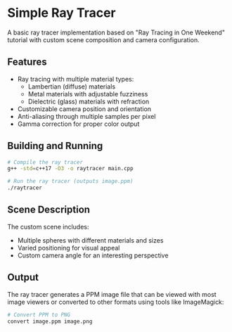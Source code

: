 # Simple Ray Tracer

A basic ray tracer implementation based on "Ray Tracing in One Weekend" tutorial with custom scene composition and camera configuration.

## Features

- Ray tracing with multiple material types:
  - Lambertian (diffuse) materials
  - Metal materials with adjustable fuzziness
  - Dielectric (glass) materials with refraction
- Customizable camera position and orientation
- Anti-aliasing through multiple samples per pixel
- Gamma correction for proper color output

## Building and Running

```bash
# Compile the ray tracer
g++ -std=c++17 -O3 -o raytracer main.cpp

# Run the ray tracer (outputs image.ppm)
./raytracer
```

## Scene Description

The custom scene includes:
- Multiple spheres with different materials and sizes
- Varied positioning for visual appeal
- Custom camera angle for an interesting perspective

## Output

The ray tracer generates a PPM image file that can be viewed with most image viewers or converted to other formats using tools like ImageMagick:

```bash
# Convert PPM to PNG
convert image.ppm image.png
```